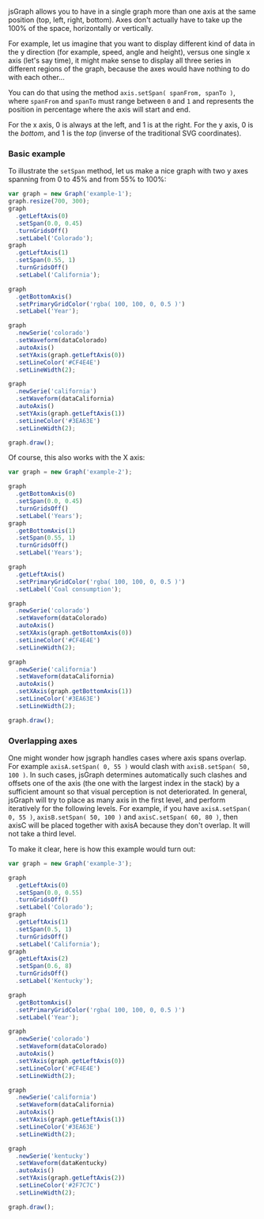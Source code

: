 jsGraph allows you to have in a single graph more than one axis at the same position (top, left, right, bottom). Axes don't actually have to take up the 100% of the space, horizontally or vertically.

For example, let us imagine that you want to display different kind of data in the y direction (for example, speed, angle and height), versus one single x axis (let's say time), it might make sense to display all three series in different regions of the graph, because the axes would have nothing to do with each other...

You can do that using the method `axis.setSpan( spanFrom, spanTo )`, where `spanFrom` and `spanTo` must range between `0` and `1` and represents the position in percentage where the axis will start and end.

For the x axis, 0 is always at the left, and 1 is at the right. For the y axis, 0 is the _bottom_, and 1 is the _top_ (inverse of the traditional SVG coordinates).

### <a id="example"></a> Basic example

To illustrate the `setSpan` method, let us make a nice graph with two y axes spanning from 0 to 45% and from 55% to 100%:

```javascript
var graph = new Graph('example-1');
graph.resize(700, 300);
graph
  .getLeftAxis(0)
  .setSpan(0.0, 0.45)
  .turnGridsOff()
  .setLabel('Colorado');
graph
  .getLeftAxis(1)
  .setSpan(0.55, 1)
  .turnGridsOff()
  .setLabel('California');

graph
  .getBottomAxis()
  .setPrimaryGridColor('rgba( 100, 100, 0, 0.5 )')
  .setLabel('Year');

graph
  .newSerie('colorado')
  .setWaveform(dataColorado)
  .autoAxis()
  .setYAxis(graph.getLeftAxis(0))
  .setLineColor('#CF4E4E')
  .setLineWidth(2);

graph
  .newSerie('california')
  .setWaveform(dataCalifornia)
  .autoAxis()
  .setYAxis(graph.getLeftAxis(1))
  .setLineColor('#3EA63E')
  .setLineWidth(2);

graph.draw();
```

<div id="example-1" class="jsgraph-example"></div>

<script>
	
  var graph = new Graph( "example-1" );
  graph.resize( 700, 300 );
  graph.getLeftAxis(0).setSpan( 0.0, 0.45 ).turnGridsOff().setLabel("Colorado");
  graph.getLeftAxis(1).setSpan( 0.55, 1 ).turnGridsOff().setLabel("California");
  
  graph.getBottomAxis().setPrimaryGridColor("rgba( 100, 100, 0, 0.5 )").setLabel("Year");

  var dataColorado = [[2015,17559.393],[2014,17944.255],[2013,18881.823],[2012,19263.158],[2011,18744.067],[2010,18978.981],[2009,17351.28],[2008,18961.826],[2007,19532.855],[2006,19707.00899],[2005,19013.11703],[2004,19251.20903],[2003,19595.836],[2002,19446.04],[2001,19764.973]];
  var dataCalifornia = [[2015,34522.242],[2014,39213.757],[2013,39474.651],[2012,38978.114],[2011,42542.656],[2010,41890.627],[2009,39271.173],[2008,42190.776],[2007,41064.161],[2006,41937.83301],[2005,40352.02201],[2004,39342.39199],[2003,38521.048],[2002,38604.897],[2001,41305.269]];  
var dataKentucky = [[2015,664.166],[2014,878.434],[2013,915.246],[2012,1183.112],[2011,1539.699],[2010,1542.78],[2009,1521.939],[2008,1723.062],[2007,1752.384],[2006,1710.887],[2005,1676.522],[2004,1731.218],[2003,1727.233],[2002,1821.618],[2001,1739.07]];
dataColorado = Graph.newWaveform().setData( dataColorado.map( e => e[ 1 ] ), dataColorado.map( e => e[ 0 ] ) );
dataCalifornia = Graph.newWaveform().setData( dataCalifornia.map( e => e[ 1 ] ), dataCalifornia.map( e => e[ 0 ] ) );
dataKentucky = Graph.newWaveform().setData( dataKentucky.map( e => e[ 1 ] ), dataKentucky.map( e => e[ 0 ] ) );


  graph
    .newSerie( "colorado" )
    .setWaveform( dataColorado )
    .autoAxis()
    .setYAxis( graph.getLeftAxis( 0 ) )
    .setLineColor("#CF4E4E")
    .setLineWidth( 2 );

  graph
    .newSerie( "california" )
    .setWaveform( dataCalifornia )
    .autoAxis()
    .setYAxis( graph.getLeftAxis( 1 ) )
    .setLineColor("#3EA63E")
    .setLineWidth( 2 );

  graph.draw();

</script>

Of course, this also works with the X axis:

```javascript
var graph = new Graph('example-2');

graph
  .getBottomAxis(0)
  .setSpan(0.0, 0.45)
  .turnGridsOff()
  .setLabel('Years');
graph
  .getBottomAxis(1)
  .setSpan(0.55, 1)
  .turnGridsOff()
  .setLabel('Years');

graph
  .getLeftAxis()
  .setPrimaryGridColor('rgba( 100, 100, 0, 0.5 )')
  .setLabel('Coal consumption');

graph
  .newSerie('colorado')
  .setWaveform(dataColorado)
  .autoAxis()
  .setXAxis(graph.getBottomAxis(0))
  .setLineColor('#CF4E4E')
  .setLineWidth(2);

graph
  .newSerie('california')
  .setWaveform(dataCalifornia)
  .autoAxis()
  .setXAxis(graph.getBottomAxis(1))
  .setLineColor('#3EA63E')
  .setLineWidth(2);

graph.draw();
```

  <div id="example-2" class="jsgraph-example"></div>

<script>
  
 
  var graph = new Graph( "example-2" );
  graph.resize( 700, 300 );
  graph.getBottomAxis(0).setSpan( 0.0, 0.45 ).turnGridsOff().setLabel("Years");
  graph.getBottomAxis(1).setSpan( 0.55, 1 ).turnGridsOff().setLabel("Years");
  
  graph.getLeftAxis().setPrimaryGridColor("rgba( 100, 100, 0, 0.5 )").setLabel("Coal consumption");

  graph
    .newSerie( "colorado" )
    .setWaveform( dataColorado )
    .autoAxis()
    .setXAxis( graph.getBottomAxis( 0 ) )
    .setLineColor("#CF4E4E")
    .setLineWidth( 2 );

  graph
    .newSerie( "california" )
    .setWaveform( dataCalifornia )
    .autoAxis()
    .setXAxis( graph.getBottomAxis( 1 ) )
    .setLineColor("#3EA63E")
    .setLineWidth( 2 );

  graph.draw();

</script>

### <a id="overlap"></a> Overlapping axes

One might wonder how jsgraph handles cases where axis spans overlap. For example `axisA.setSpan( 0, 55 )` would clash with `axisB.setSpan( 50, 100 )`. In such cases, jsGraph determines automatically such clashes and offsets one of the axis (the one with the largest index in the stack) by a sufficient amount so that visual perception is not deteriorated. In general, jsGraph will try to place as many axis in the first level, and perform iteratively for the following levels. For example, if you have `axisA.setSpan( 0, 55 )`, `axisB.setSpan( 50, 100 )` and `axisC.setSpan( 60, 80 )`, then axisC will be placed together with axisA because they don't overlap. It will not take a third level.

To make it clear, here is how this example would turn out:

```javascript
var graph = new Graph('example-3');

graph
  .getLeftAxis(0)
  .setSpan(0.0, 0.55)
  .turnGridsOff()
  .setLabel('Colorado');
graph
  .getLeftAxis(1)
  .setSpan(0.5, 1)
  .turnGridsOff()
  .setLabel('California');
graph
  .getLeftAxis(2)
  .setSpan(0.6, 8)
  .turnGridsOff()
  .setLabel('Kentucky');

graph
  .getBottomAxis()
  .setPrimaryGridColor('rgba( 100, 100, 0, 0.5 )')
  .setLabel('Year');

graph
  .newSerie('colorado')
  .setWaveform(dataColorado)
  .autoAxis()
  .setYAxis(graph.getLeftAxis(0))
  .setLineColor('#CF4E4E')
  .setLineWidth(2);

graph
  .newSerie('california')
  .setWaveform(dataCalifornia)
  .autoAxis()
  .setYAxis(graph.getLeftAxis(1))
  .setLineColor('#3EA63E')
  .setLineWidth(2);

graph
  .newSerie('kentucky')
  .setWaveform(dataKentucky)
  .autoAxis()
  .setYAxis(graph.getLeftAxis(2))
  .setLineColor('#2F7C7C')
  .setLineWidth(2);

graph.draw();
```

<div id="example-3" class="jsgraph-example"></div>

<script>
  
  var graph = new Graph( "example-3" );
  graph.resize( 700, 300 );

 graph.getLeftAxis(0).setSpan( 0.0, 0.55 ).turnGridsOff().setLabel("Colorado");
  graph.getLeftAxis(1).setSpan( 0.5, 1 ).turnGridsOff().setLabel("California");
  graph.getLeftAxis(2).setSpan( 0.6, 0.8 ).turnGridsOff().setLabel("Kentucky");
  
  graph.getBottomAxis().setPrimaryGridColor("rgba( 100, 100, 0, 0.5 )").setLabel("Year");

  graph
    .newSerie( "colorado" )
    .setWaveform( dataColorado )
    .autoAxis()
    .setYAxis( graph.getLeftAxis( 0 ) )
    .setLineColor("#CF4E4E")
    .setLineWidth( 2 );

  graph
    .newSerie( "california" )
    .setWaveform( dataCalifornia )
    .autoAxis()
    .setYAxis( graph.getLeftAxis( 1 ) )
    .setLineColor("#3EA63E")
    .setLineWidth( 2 );


  graph
    .newSerie( "kentucky" )
    .setWaveform( dataKentucky )
    .autoAxis()
    .setYAxis( graph.getLeftAxis( 2 ) )
    .setLineColor("#2F7C7C")
    .setLineWidth( 2 );


  graph.draw();

</script>
